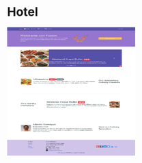 # Hotel

<img src="https://raw.githubusercontent.com/malleswari4/Hotel/main/screencapture-file-home-student-Desktop-Coursera-content-conFusion-index-html-2020-12-18-13_00_11.png" width="300" height="300">
